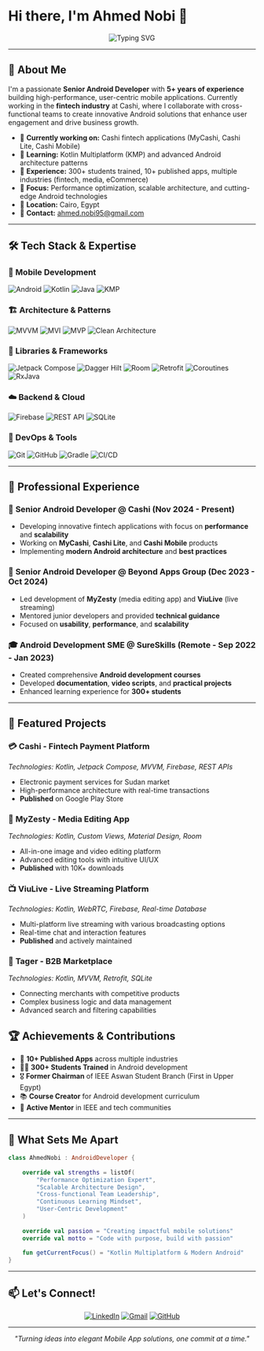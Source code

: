 # Hi there, I'm Ahmed Nobi 👋

<div align="center">
  <img src="https://readme-typing-svg.herokuapp.com?font=Fira+Code&pause=1000&color=2196F3&center=true&vCenter=true&width=435&lines=Senior+Android+Developer;Kotlin+%26+Java+Expert;Fintech+%26+Mobile+Apps+Specialist;Always+Learning+New+Technologies" alt="Typing SVG" />
</div>

---

## 🚀 About Me

I'm a passionate **Senior Android Developer** with **5+ years of experience** building high-performance, user-centric mobile applications. Currently working in the **fintech industry** at Cashi, where I collaborate with cross-functional teams to create innovative Android solutions that enhance user engagement and drive business growth.

- 🔭 **Currently working on:** Cashi fintech applications (MyCashi, Cashi Lite, Cashi Mobile)
- 🌱 **Learning:** Kotlin Multiplatform (KMP) and advanced Android architecture patterns
- 💼 **Experience:** 300+ students trained, 10+ published apps, multiple industries (fintech, media, eCommerce)
- 🎯 **Focus:** Performance optimization, scalable architecture, and cutting-edge Android technologies
- 📍 **Location:** Cairo, Egypt
- 📧 **Contact:** [ahmed.nobi95@gmail.com](mailto:ahmed.nobi95@gmail.com)

---

## 🛠️ Tech Stack & Expertise

### 📱 Mobile Development
![Android](https://img.shields.io/badge/Android-3DDC84?style=for-the-badge&logo=android&logoColor=white)
![Kotlin](https://img.shields.io/badge/Kotlin-7F52FF?style=for-the-badge&logo=kotlin&logoColor=white)
![Java](https://img.shields.io/badge/Java-ED8B00?style=for-the-badge&logo=java&logoColor=white)
![KMP](https://img.shields.io/badge/Kotlin_Multiplatform-7F52FF?style=for-the-badge&logo=kotlin&logoColor=white)

### 🏗️ Architecture & Patterns
![MVVM](https://img.shields.io/badge/MVVM-FF6B6B?style=for-the-badge)
![MVI](https://img.shields.io/badge/MVI-4ECDC4?style=for-the-badge)
![MVP](https://img.shields.io/badge/MVP-45B7D1?style=for-the-badge)
![Clean Architecture](https://img.shields.io/badge/Clean_Architecture-96CEB4?style=for-the-badge)

### 🔧 Libraries & Frameworks
![Jetpack Compose](https://img.shields.io/badge/Jetpack_Compose-4285F4?style=for-the-badge&logo=jetpackcompose&logoColor=white)
![Dagger Hilt](https://img.shields.io/badge/Dagger_Hilt-FF6B35?style=for-the-badge)
![Room](https://img.shields.io/badge/Room-FF9800?style=for-the-badge)
![Retrofit](https://img.shields.io/badge/Retrofit-48B983?style=for-the-badge)
![Coroutines](https://img.shields.io/badge/Coroutines-7F52FF?style=for-the-badge)
![RxJava](https://img.shields.io/badge/RxJava-B7178C?style=for-the-badge)

### ☁️ Backend & Cloud
![Firebase](https://img.shields.io/badge/Firebase-FFCA28?style=for-the-badge&logo=firebase&logoColor=black)
![REST API](https://img.shields.io/badge/REST_API-02569B?style=for-the-badge)
![SQLite](https://img.shields.io/badge/SQLite-003B57?style=for-the-badge&logo=sqlite&logoColor=white)

### 🔄 DevOps & Tools
![Git](https://img.shields.io/badge/Git-F05032?style=for-the-badge&logo=git&logoColor=white)
![GitHub](https://img.shields.io/badge/GitHub-181717?style=for-the-badge&logo=github&logoColor=white)
![Gradle](https://img.shields.io/badge/Gradle-02303A?style=for-the-badge&logo=gradle&logoColor=white)
![CI/CD](https://img.shields.io/badge/CI%2FCD-4285F4?style=for-the-badge)

---

## 💼 Professional Experience

### 🏢 **Senior Android Developer** @ Cashi (Nov 2024 - Present)
- Developing innovative fintech applications with focus on **performance** and **scalability**
- Working on **MyCashi**, **Cashi Lite**, and **Cashi Mobile** products
- Implementing **modern Android architecture** and **best practices**

### 🏢 **Senior Android Developer** @ Beyond Apps Group (Dec 2023 - Oct 2024)
- Led development of **MyZesty** (media editing app) and **ViuLive** (live streaming)
- Mentored junior developers and provided **technical guidance**
- Focused on **usability**, **performance**, and **scalability**

### 🎓 **Android Development SME** @ SureSkills (Remote - Sep 2022 - Jan 2023)
- Created comprehensive **Android development courses**
- Developed **documentation**, **video scripts**, and **practical projects**
- Enhanced learning experience for **300+ students**

---

## 🚀 Featured Projects

### 💳 **Cashi** - Fintech Payment Platform
*Technologies: Kotlin, Jetpack Compose, MVVM, Firebase, REST APIs*
- Electronic payment services for Sudan market
- High-performance architecture with real-time transactions
- **Published** on Google Play Store

### 🎨 **MyZesty** - Media Editing App
*Technologies: Kotlin, Custom Views, Material Design, Room*
- All-in-one image and video editing platform
- Advanced editing tools with intuitive UI/UX
- **Published** with 10K+ downloads

### 📺 **ViuLive** - Live Streaming Platform
*Technologies: Kotlin, WebRTC, Firebase, Real-time Database*
- Multi-platform live streaming with various broadcasting options
- Real-time chat and interaction features
- **Published** and actively maintained

### 🏪 **Tager** - B2B Marketplace
*Technologies: Kotlin, MVVM, Retrofit, SQLite*
- Connecting merchants with competitive products
- Complex business logic and data management
- Advanced search and filtering capabilities


## 🏆 Achievements & Contributions

- 📱 **10+ Published Apps** across multiple industries
- 👨‍🏫 **300+ Students Trained** in Android development
- 🎖️ **Former Chairman** of IEEE Aswan Student Branch (First in Upper Egypt)
- 📚 **Course Creator** for Android development curriculum
- 🤝 **Active Mentor** in IEEE and tech communities

---

## 🌟 What Sets Me Apart

```kotlin
class AhmedNobi : AndroidDeveloper {
    
    override val strengths = listOf(
        "Performance Optimization Expert",
        "Scalable Architecture Design",
        "Cross-functional Team Leadership",
        "Continuous Learning Mindset",
        "User-Centric Development"
    )
    
    override val passion = "Creating impactful mobile solutions"
    override val motto = "Code with purpose, build with passion"
    
    fun getCurrentFocus() = "Kotlin Multiplatform & Modern Android"
}
```

---

## 📫 Let's Connect!

<div align="center">
  
[![LinkedIn](https://img.shields.io/badge/LinkedIn-0077B5?style=for-the-badge&logo=linkedin&logoColor=white)](https://linkedin.com/in/ahmednobii)
[![Gmail](https://img.shields.io/badge/Gmail-D14836?style=for-the-badge&logo=gmail&logoColor=white)](mailto:ahmed.nobi95@gmail.com)
[![GitHub](https://img.shields.io/badge/GitHub-100000?style=for-the-badge&logo=github&logoColor=white)](https://github.com/ahmednobii)

</div>

---

<div align="center">
  <p><i>"Turning ideas into elegant Mobile App solutions, one commit at a time."</i></p>
</div>
